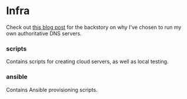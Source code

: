 # Infra

Check out [this blog post](https://www.joshmcguigan.com/blog/run-your-own-dns-servers/) for the backstory on why I've chosen to run my own authoritative DNS servers.

### scripts

Contains scripts for creating cloud servers, as well as local testing.

### ansible

Contains Ansible provisioning scripts.
